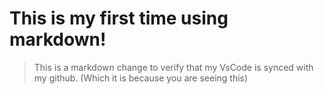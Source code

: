 # This is my first time using markdown!
> This is a markdown change to verify that my VsCode is synced with my github. (Which it is because you are seeing this)